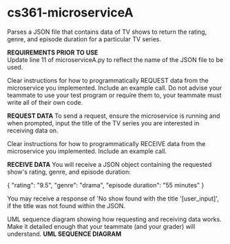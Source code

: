 # cs361-microserviceA
Parses a JSON file that contains data of TV shows to return the rating, genre, and episode duration for a particular TV series.

**REQUIREMENTS PRIOR TO USE** <br/>
Update line 11 of microserviceA.py to reflect the name of the JSON file to be used.

Clear instructions for how to programmatically REQUEST data from the microservice you implemented. Include an example call. Do not advise your teammate to use your test program or require them to, your teammate must write all of their own code.

**REQUEST DATA**
To send a request, ensure the microservice is running and when prompted, input the title of the TV series you are interested in receiving data on.

Clear instructions for how to programmatically RECEIVE data from the microservice you implemented. Include an example call.

**RECEIVE DATA**
You will receive a JSON object containing the requested show's rating, genre, and episode duration: 

{
  "rating": "9.5",
  "genre": "drama",
  "episode duration": "55 minutes"
}

You may receive a response of 'No show found with the title '[user_input]', if the title was not found within the JSON.

UML sequence diagram showing how requesting and receiving data works. Make it detailed enough that your teammate (and your grader) will understand.
**UML SEQUENCE DIAGRAM**
